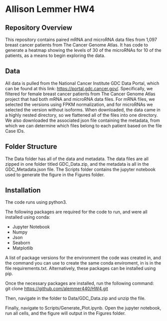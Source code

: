 # Allison Lemmer HW4

## Repository Overview

This repository contains paired mRNA and microRNA data files from 1,097 breast cancer patients from The Cancer Genome Atlas. It has code to generate a heatmap showing the levels of 30 of the microRNAs for 10 of the patients, as a means to begin exploring the data. 

## Data

All data is pulled from the National Cancer Institute GDC Data Portal, which can be found at this link: https://portal.gdc.cancer.gov/. Specifically, we filtered for female breast cancer patients from The Cancer Genome Atlas project that had both mRNA and microRNA data files. For mRNA files, we selected the versions using FPKM normalization, and for microRNAs we selected the version without isoforms. When downloaded, the data came in a highly nested directory, so we flattened all of the files into one directory. We also downloaded the associated json file containing the metadata, from which we can determine which files belong to each patient based on the file Case IDs.

## Folder Structure

The Data folder has all of the data and metadata. The data files are all zipped in one folder titled GDC\_Data.zip, and the metadata is all in the GDC\_Metadata.json file. The Scripts folder contains the jupyter notebook used to generate the figure in the Figures folder. 

## Installation

The code runs using python3.

The following packages are required for the code to run, and were all installed using conda:
* Jupyter Notebook
* Numpy
* Json
* Seaborn
* Matplotlib

A list of package versions for the environment the code was created in, and the command you can use to create the same conda enviroment, in is in the file requirements.txt. Alternatively, these packages can be installed using pip. 

Once the necessary packages are installed, run the following command:  
git clone https://github.com/alemmer440/HW4.git

Then, navigate in the folder to Data/GDC\_Data.zip and unzip the file.

Finally, navigate to Scripts/Generate\_Plot.ipynb. Open the jupyter notebook, run all cells, and the figure will output in the Figures folder.
